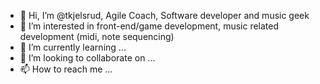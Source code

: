 - 👋 Hi, I’m @tkjelsrud, Agile Coach, Software developer and music geek
- 👀 I’m interested in front-end/game development, music related development (midi, note sequencing)
- 🌱 I’m currently learning ...
- 💞️ I’m looking to collaborate on ...
- 📫 How to reach me ...

<!---
tkjelsrud/tkjelsrud is a ✨ special ✨ repository because its `README.md` (this file) appears on your GitHub profile.
You can click the Preview link to take a look at your changes.
--->

